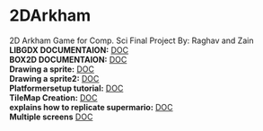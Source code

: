 # 2DArkham
2D Arkham Game for Comp. Sci Final Project By: Raghav and Zain <br />
**LIBGDX DOCUMENTAION:** [DOC](https://libgdx.com/wiki/) <br />
**BOX2D DOCUMENTAION:** [DOC](https://javadoc.io/doc/com.badlogicgames.gdx/gdx-box2d/latest/com/badlogic/gdx/physics/box2d/package-summary.html) <br />
**Drawing a sprite:** [DOC](https://stackoverflow.com/questions/31166705/drawing-sprites-in-libgdx) <br />
**Drawing a sprite2:** [DOC](https://www.codeandweb.com/physicseditor/tutorials/libgdx-physics) <br />
**Platformersetup tutorial:** [DOC](https://www.google.com/search?q=libgdx+platformer&oq=libgdx+platformer&gs_lcrp=EgZjaHJvbWUqBwgAEAAYgAQyBwgAEAAYgAQyCAgBEAAYFhgeMggIAhAAGBYYHjIICAMQABgWGB4yCAgEEAAYFhgeMggIBRAAGBYYHjIICAYQABgWGB4yDQgHEAAYhgMYgAQYigUyBwgIEAAY7wUyBwgJEAAY7wXSAQgyNDgyajBqN6gCALACAA&sourceid=chrome&ie=UTF-8#fpstate=ive&vld=cid:fd83af50,vid:43DrvCp9-is,st:0) <br />
**TileMap Creation:** [DOC](https://www.youtube.com/watch?v=qik60F5I6J4) <br />
**explains how to replicate supermario:** [DOC](https://www.youtube.com/watch?v=a8MPxzkwBwo&list=PLZm85UZQLd2SXQzsF-a0-pPF6IWDDdrXt&index=1) <br />
**Multiple screens** [DOC](https://happycoding.io/tutorials/libgdx/game-screens) <br />
